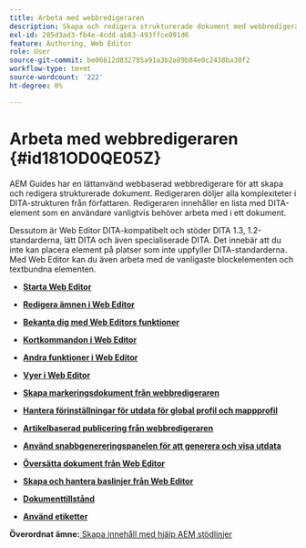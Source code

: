 ```yaml
---
title: Arbeta med webbredigeraren
description: Skapa och redigera strukturerade dokument med webbredigeraren. Lär dig hur du arbetar med webbredigeraren enligt DITA-standarderna i AEM.
exl-id: 285d3ad3-fb4e-4cdd-ab83-493ffce891d6
feature: Authoring, Web Editor
role: User
source-git-commit: be06612d832785a91a3b2a89b84e0c2438ba30f2
workflow-type: tm+mt
source-wordcount: '222'
ht-degree: 0%

---
```


# Arbeta med webbredigeraren {#id181OD0QE05Z}

AEM Guides har en lättanvänd webbaserad webbredigerare för att skapa och redigera strukturerade dokument. Redigeraren döljer alla komplexiteter i DITA-strukturen från författaren. Redigeraren innehåller en lista med DITA-element som en användare vanligtvis behöver arbeta med i ett dokument.

Dessutom är Web Editor DITA-kompatibelt och stöder DITA 1.3, 1.2-standarderna, lätt DITA och även specialiserade DITA. Det innebär att du inte kan placera element på platser som inte uppfyller DITA-standarderna. Med Web Editor kan du även arbeta med de vanligaste blockelementen och textbundna elementen.

- **[Starta Web Editor](web-editor-launch-editor.md)**

- **[Redigera ämnen i Web Editor](web-editor-edit-topics.md)**

- **[Bekanta dig med Web Editors funktioner](web-editor-features.md)**

- **[Kortkommandon i Web Editor](web-editor-keyboard-shortcuts.md)**

- **[Andra funktioner i Web Editor](web-editor-other-features.md)**

- **[Vyer i Web Editor](web-editor-views.md)**

- **[Skapa markeringsdokument från webbredigeraren](web-editor-markdown-topic.md)**

- **[Hantera förinställningar för utdata för global profil och mappprofil](web-editor-manage-output-presets.md)**

- **[Artikelbaserad publicering från webbredigeraren](web-editor-article-publishing.md)**

- **[Använd snabbgenereringspanelen för att generera och visa utdata](web-editor-quick-generate-panel.md)**

- **[Översätta dokument från Web Editor](translate-documents-web-editor.md)**

- **[Skapa och hantera baslinjer från Web Editor](web-editor-baseline.md)**

- **[Dokumenttillstånd](web-editor-document-states.md)**

- **[Använd etiketter](web-editor-use-label.md)**


**Överordnat ämne:**[ Skapa innehåll med hjälp AEM stödlinjer](authoring-content-xml-doc.md)
